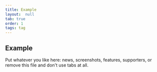 ```yaml
---
title: Example
layout:  null
tab: true
order: 1
tags: tag
---
```


## Example

Put whatever you like here: news, screenshots, features, supporters, or remove this file and don't use tabs at all.
